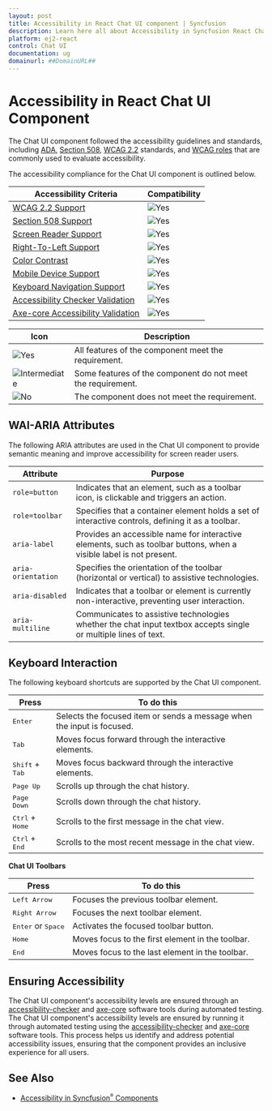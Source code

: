 ```yaml
---
layout: post
title: Accessibility in React Chat UI component | Syncfusion
description: Learn here all about Accessibility in Syncfusion React Chat UI component of Syncfusion Essential JS 2 and more.
platform: ej2-react
control: Chat UI
documentation: ug
domainurl: ##DomainURL##
---
```


# Accessibility in React Chat UI Component

The Chat UI component followed the accessibility guidelines and standards, including [ADA](https://www.ada.gov/), [Section 508](https://www.section508.gov/), [WCAG 2.2](https://www.w3.org/TR/WCAG22/) standards, and [WCAG roles](https://www.w3.org/TR/wai-aria/#roles) that are commonly used to evaluate accessibility.

The accessibility compliance for the Chat UI component is outlined below.

| Accessibility Criteria | Compatibility |
| -- | -- |
| [WCAG 2.2 Support](../common/accessibility#accessibility-standards) | <img src="https://cdn.syncfusion.com/content/images/documentation/full.png" alt="Yes"> |
| [Section 508 Support](../common/accessibility#accessibility-standards) | <img src="https://cdn.syncfusion.com/content/images/documentation/full.png" alt="Yes"> |
| [Screen Reader Support](../common/accessibility#screen-reader-support) | <img src="https://cdn.syncfusion.com/content/images/documentation/full.png" alt="Yes"> |
| [Right-To-Left Support](../common/accessibility#right-to-left-support) | <img src="https://cdn.syncfusion.com/content/images/documentation/full.png" alt="Yes"> |
| [Color Contrast](../common/accessibility#color-contrast) | <img src="https://cdn.syncfusion.com/content/images/documentation/full.png" alt="Yes"> |
| [Mobile Device Support](../common/accessibility#mobile-device-support) | <img src="https://cdn.syncfusion.com/content/images/documentation/full.png" alt="Yes"> |
| [Keyboard Navigation Support](../common/accessibility#keyboard-navigation-support) | <img src="https://cdn.syncfusion.com/content/images/documentation/full.png" alt="Yes"> |
| [Accessibility Checker Validation](../common/accessibility#ensuring-accessibility) | <img src="https://cdn.syncfusion.com/content/images/documentation/full.png" alt="Yes"> |
| [Axe-core Accessibility Validation](../common/accessibility#ensuring-accessibility) | <img src="https://cdn.syncfusion.com/content/images/documentation/full.png" alt="Yes"> |

<style>
    .post .post-content img {
        display: inline-block;
        margin: 0.5em 0;
    }
</style>

| Icon | Description |
| --- | --- |
| <img src="https://cdn.syncfusion.com/content/images/documentation/full.png" alt="Yes"> | All features of the component meet the requirement. |
| <img src="https://cdn.syncfusion.com/content/images/documentation/partial.png" alt="Intermediate"> | Some features of the component do not meet the requirement. |
| <img src="https://cdn.syncfusion.com/content/images/documentation/not-supported.png" alt="No"> | The component does not meet the requirement. |

## WAI-ARIA Attributes

The following ARIA attributes are used in the Chat UI component to provide semantic meaning and improve accessibility for screen reader users.

| Attribute | Purpose |
| ------------ | ----------------------- |
| `role=button` | Indicates that an element, such as a toolbar icon, is clickable and triggers an action. |
| `role=toolbar` | Specifies that a container element holds a set of interactive controls, defining it as a toolbar. |
| `aria-label` | Provides an accessible name for interactive elements, such as toolbar buttons, when a visible label is not present. |
| `aria-orientation` | Specifies the orientation of the toolbar (horizontal or vertical) to assistive technologies. |
| `aria-disabled` | Indicates that a toolbar or element is currently non-interactive, preventing user interaction. |
| `aria-multiline` | Communicates to assistive technologies whether the chat input textbox accepts single or multiple lines of text. |

## Keyboard Interaction

The following keyboard shortcuts are supported by the Chat UI component.

| Press | To do this |
| --- | --- |
| <kbd>Enter</kbd> | Selects the focused item or sends a message when the input is focused. |
| <kbd>Tab</kbd> | Moves focus forward through the interactive elements. |
| <kbd>Shift</kbd> + <kbd>Tab</kbd> | Moves focus backward through the interactive elements. |
| <kbd>Page Up</kbd> | Scrolls up through the chat history. |
| <kbd>Page Down</kbd> | Scrolls down through the chat history. |
| <kbd>Ctrl</kbd> + <kbd>Home</kbd> | Scrolls to the first message in the chat view. |
| <kbd>Ctrl</kbd> + <kbd>End</kbd> | Scrolls to the most recent message in the chat view. |

**Chat UI Toolbars**

| Press | To do this |
| --- | --- |
| <kbd>Left Arrow</kbd> | Focuses the previous toolbar element. |
| <kbd>Right Arrow</kbd> | Focuses the next toolbar element. |
| <kbd>Enter</kbd> or <kbd>Space</kbd> | Activates the focused toolbar button. |
| <kbd>Home</kbd> | Moves focus to the first element in the toolbar. |
| <kbd>End</kbd> | Moves focus to the last element in the toolbar. |

## Ensuring Accessibility

The Chat UI component's accessibility levels are ensured through an [accessibility-checker](https://www.npmjs.com/package/accessibility-checker) and [axe-core](https://www.npmjs.com/package/axe-core) software tools during automated testing.
The Chat UI component's accessibility levels are ensured by running it through automated testing using the [accessibility-checker](https://www.npmjs.com/package/accessibility-checker) and [axe-core](https://www.npmjs.com/package/axe-core) software tools. This process helps us identify and address potential accessibility issues, ensuring that the component provides an inclusive experience for all users.

## See Also

*  [Accessibility in Syncfusion<sup style="font-size:70%">&reg;</sup> Components](../common/accessibility)
